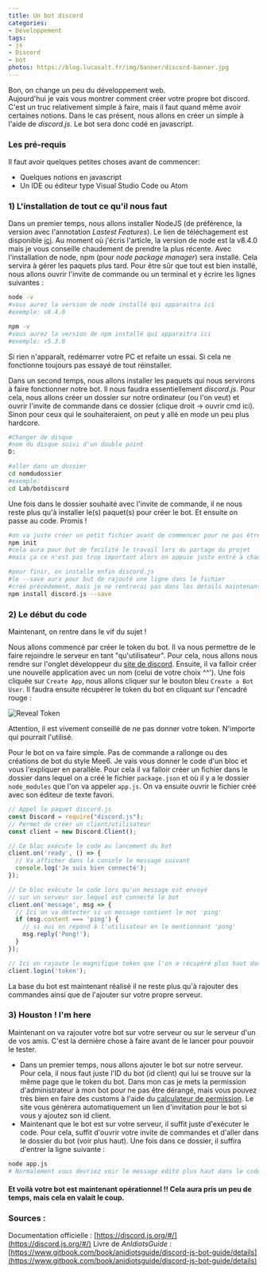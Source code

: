 ```yaml
---
title: Un bot discord
categories:
- Développement
tags:
- js
- Discord
- bot
photos: https://blog.lucasalt.fr/img/banner/discord-banner.jpg
---
```


Bon, on change un peu du développement web.<br>
Aujourd'hui je vais vous montrer comment créer votre propre bot discord. C'est un truc relativement simple à faire, mais il faut quand même avoir certaines notions. Dans le cas présent, nous allons en créer un simple à l'aide de _discord.js_. Le bot sera donc codé en javascript.

### Les pré-requis

Il faut avoir quelques petites choses avant de commencer:
* Quelques notions en javascript
* Un IDE ou éditeur type Visual Studio Code ou Atom

### 1) L'installation de tout ce qu'il nous faut

Dans un premier temps, nous allons installer NodeJS (de préférence, la version avec l'annotation _Lastest Features_). Le lien de téléchagement est disponible [ici](https://nodejs.org). Au moment où j'écris l'article, la version de node est la v8.4.0 mais je vous conseille chaudement de prendre la plus récente. Avec l'installation de node, npm (pour _node package manager_) sera installé. Cela servira à gérer les paquets plus tard. Pour être sûr que tout est bien installé, nous allons ouvrir l'invite de commande ou un terminal et y écrire les lignes suivantes :

```bash
node -v
#vous aurez la version de node installé qui apparaitra ici
#exemple: v8.4.0

npm -v
#vous aurez la version de npm installé qui apparaitra ici
#exemple: v5.3.0
```
Si rien n'apparaît, redémarrer votre PC et refaite un essai. Si cela ne fonctionne toujours pas essayé de tout réinstaller.

Dans un second temps, nous allons installer les paquets qui nous servirons à faire fonctionner notre bot. Il nous faudra essentiellement _discord.js_. Pour cela, nous allons créer un dossier sur notre ordinateur (ou l'on veut) et ouvrir l'invite de commande dans ce dossier (clique droit -> ouvrir cmd ici). Sinon pour ceux qui le souhaiteraient, on peut y allé en mode un peu plus hardcore.

```bash
#Changer de disque
#nom du disque suivi d'un double point
D:

#aller dans un dossier
cd nomdudossier
#exemple:
cd Lab/botdiscord
```

Une fois dans le dossier souhaité avec l'invite de commande, il ne nous reste plus qu'à installer le(s) paquet(s) pour créer le bot. Et ensuite on passe au code. Promis !

```bash
#on va juste créer un petit fichier avant de commencer pour ne pas être embêté par la suite
npm init
#cela aura pour but de facilité le travail lors du partage du projet
#mais ça ce n'est pas trop important alors on appuie juste entré à chaque ligne jusqu'au bout

#pour finir, on installe enfin discord.js
#le --save aura pour but de rajouté une ligne dans le fichier
#créé précédement, mais je ne rentrerai pas dans les details maintenant
npm install discord.js --save
```

### 2) Le début du code

Maintenant, on rentre dans le vif du sujet !

Nous allons commencé par créer le token du bot. Il va nous permettre de le faire rejoindre le serveur en tant "qu'utilisateur". Pour cela, nous allons nous rendre sur l'onglet développeur du [site de discord](https://discordapp.com/developers/applications/me). Ensuite, il va falloir créer une nouvelle application avec un nom (celui de votre choix ^^'). Une fois cliquée sur `Create App`, nous allons cliquer sur le bouton bleu `Create a Bot User`. Il faudra ensuite récupérer le token du bot en cliquant sur l'encadré rouge :

![Reveal Token](/img/createToken.png)

Attention, il est vivement conseillé de ne pas donner votre token. N'importe qui pourrait l'utilisé.

Pour le bot on va faire simple. Pas de commande a rallonge ou des créations de bot du style Mee6. Je vais vous donner le code d'un bloc et vous l'expliquer en parallèle. Pour cela il va falloir créer un fichier dans le dossier dans lequel on a créé le fichier `package.json` et où il y a le dossier `node_modules` que l'on va appeler `app.js`. On va ensuite ouvrir le fichier créé avec son éditeur de texte favori.

```js
// Appel le paquet discord.js
const Discord = require("discord.js");
// Permet de créer un client/utilisateur
const client = new Discord.Client();

// Ce bloc exécute le code au lancement du bot
client.on('ready', () => {
  // Va afficher dans la console le message suivant
  console.log('Je suis bien connecté');
});

// Ce bloc exécute le code lors qu'un message est envoyé
// sur un serveur sur lequel est connecté le bot
client.on('message', msg => {
  // Ici on va détecter si un message contient le mot 'ping'
  if (msg.content === 'ping') {
    // si oui on répond à l'utilisateur en le mentionnant 'pong'
    msg.reply('Pong!');
  }
});

// Ici on rajoute le magnifique token que l'on a récupéré plus haut dans l'article
client.login('token');
```

La base du bot est maintenant réalisé il ne reste plus qu'à rajouter des commandes ainsi que de l'ajouter sur votre propre serveur.

### 3) Houston ! I'm here

Maintenant on va rajouter votre bot sur votre serveur ou sur le serveur d'un de vos amis. C'est la dernière chose à faire avant de le lancer pour pouvoir le tester.

* Dans un premier temps, nous allons ajouter le bot sur notre serveur. Pour cela, il nous faut juste l'ID du bot (id client) qui lui se trouve sur la même page que le token du bot. Dans mon cas je mets la permission d'administrateur à mon bot pour ne pas être dérangé, mais vous pouvez très bien en faire des customs à l'aide du [calculateur de permission](https://discordapi.com/permissions.html). Le site vous génèrera automatiquement un lien d'invitation pour le bot si vous y ajoutez son id client.
* Maintenant que le bot est sur votre serveur, il suffit juste d'exécuter le code. Pour cela, suffit d'ouvrir votre invite de commandes et d'aller dans le dossier du bot (voir plus haut). Une fois dans ce dossier, il suffira d'entrer la ligne suivante :

```bash
node app.js
# Normalement vous devriez voir le message edité plus haut dans le code
```

#### Et voilà votre bot est maintenant opérationnel !! Cela aura pris un peu de temps, mais cela en valait le coup.

### Sources :
Documentation officielle : [https://discord.js.org/#/](https://discord.js.org/#/)
Livre de _AnIdiotsGuide_ : [https://www.gitbook.com/book/anidiotsguide/discord-js-bot-guide/details](https://www.gitbook.com/book/anidiotsguide/discord-js-bot-guide/details)